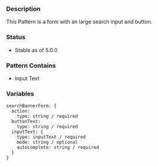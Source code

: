 ### Description
This Pattern is a form with an large search input and button.

### Status
* Stable as of 5.0.0

### Pattern Contains
* Input Text

### Variables
~~~
searchBannerForm: {
  action:
    type: string / required
  buttonText:
    type: string / required
  inputText: {
    type: inputText / required
    mode: string / optional
    autocomplete: string / required
  }
}
~~~
